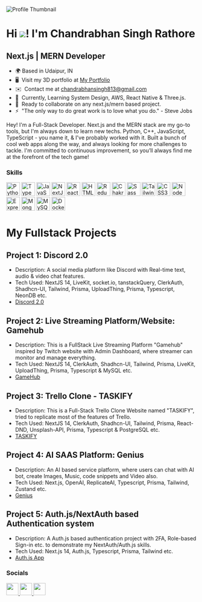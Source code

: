 ![Profile Thumbnail](https://github.com/chandrabhan-singh-1/shared-assets/blob/main/Images/home-1.jpg)

Hi ![](https://user-images.githubusercontent.com/18350557/176309783-0785949b-9127-417c-8b55-ab5a4333674e.gif)! I'm Chandrabhan Singh Rathore
=================================================================================================================================================

Next.js | MERN Developer
------------------------

- 🌍  Based in Udaipur, IN
- 🖥️  Visit my 3D portfolio at  [My Portfolio](https://my-portfolio-lemon-nu.vercel.app/)
- ✉️  Contact me at  [chandrabhansingh813@gmail.com](mailto:chandrabhansingh813@gmail.com)
- 🧠  Currently, Learning System Design, AWS, React Native & Three.js.
- 🤝  Ready to collaborate on any next.js/mern based project.
- ⚡  "The only way to do great work is to love what you do." - Steve Jobs


Hey! I'm a Full-Stack Developer. Next.js and the MERN stack are my go-to tools, but I'm always down to learn new techs. Python, C++, JavaScript, TypeScript - you name it, & I've probably worked with it. Built a bunch of cool web apps along the way, and always looking for more challenges to tackle. I'm committed to continuous improvement, so you’ll always find me at the forefront of the tech game!


### Skills


<p align="left">
<a href="https://www.python.org/" target="_blank" rel="noreferrer"><img src="https://raw.githubusercontent.com/danielcranney/readme-generator/main/public/icons/skills/python-colored.svg" width="36" height="36" alt="Python" /></a>&nbsp;<a href="https://www.typescriptlang.org/" target="_blank" rel="noreferrer"><img src="https://raw.githubusercontent.com/danielcranney/readme-generator/main/public/icons/skills/typescript-colored.svg" width="36" height="36" alt="TypeScript" /></a>&nbsp;<a href="https://developer.mozilla.org/en-US/docs/Web/JavaScript" target="_blank" rel="noreferrer"><img src="https://raw.githubusercontent.com/danielcranney/readme-generator/main/public/icons/skills/javascript-colored.svg" width="36" height="36" alt="JavaScript" /></a>&nbsp;<a href="https://nextjs.org/docs" target="_blank" rel="noreferrer"><img src="https://raw.githubusercontent.com/danielcranney/readme-generator/main/public/icons/skills/nextjs-colored.svg" style="background-color:white" width="36" height="36" alt="NextJs" /></a>&nbsp;<a href="https://reactjs.org/" target="_blank" rel="noreferrer"><img src="https://raw.githubusercontent.com/danielcranney/readme-generator/main/public/icons/skills/react-colored.svg" width="36" height="36" alt="React" /></a>&nbsp;<a href="https://developer.mozilla.org/en-US/docs/Glossary/HTML5" target="_blank" rel="noreferrer"><img src="https://raw.githubusercontent.com/danielcranney/readme-generator/main/public/icons/skills/html5-colored.svg" width="36" height="36" alt="HTML5" /></a>&nbsp;<a href="https://redux.js.org/" target="_blank" rel="noreferrer"><img src="https://raw.githubusercontent.com/danielcranney/readme-generator/main/public/icons/skills/redux-colored.svg" width="36" height="36" alt="Redux" /></a>&nbsp;<a href="https://chakra-ui.com/" target="_blank" rel="noreferrer"><img src="https://raw.githubusercontent.com/danielcranney/readme-generator/main/public/icons/skills/chakra-colored.svg" width="36" height="36" alt="Chakra UI" /></a>&nbsp;<a href="https://sass-lang.com/" target="_blank" rel="noreferrer"><img src="https://raw.githubusercontent.com/danielcranney/readme-generator/main/public/icons/skills/sass-colored.svg" width="36" height="36" alt="Sass" /></a>&nbsp;<a href="https://tailwindcss.com/" target="_blank" rel="noreferrer"><img src="https://raw.githubusercontent.com/danielcranney/readme-generator/main/public/icons/skills/tailwindcss-colored.svg" width="36" height="36" alt="TailwindCSS" /></a>&nbsp;<a href="https://www.w3.org/TR/CSS/#css" target="_blank" rel="noreferrer"><img src="https://raw.githubusercontent.com/danielcranney/readme-generator/main/public/icons/skills/css3-colored.svg" width="36" height="36" alt="CSS3" /></a>&nbsp;<a href="https://nodejs.org/en/" target="_blank" rel="noreferrer"><img src="https://raw.githubusercontent.com/danielcranney/readme-generator/main/public/icons/skills/nodejs-colored.svg" width="36" height="36" alt="NodeJS" /></a>&nbsp;<a href="https://expressjs.com/" target="_blank" rel="noreferrer"><img src="https://raw.githubusercontent.com/danielcranney/readme-generator/main/public/icons/skills/express-colored.svg" style="background-color:white" width="36" height="36" alt="Express" /></a>&nbsp;<a href="https://www.mongodb.com/" target="_blank" rel="noreferrer"><img src="https://raw.githubusercontent.com/danielcranney/readme-generator/main/public/icons/skills/mongodb-colored.svg" width="36" height="36" alt="MongoDB" /></a>&nbsp;<a href="https://www.mysql.com/" target="_blank" rel="noreferrer"><img src="https://raw.githubusercontent.com/danielcranney/readme-generator/main/public/icons/skills/mysql-colored.svg" width="36" height="36" alt="MySQL" /></a>&nbsp;<a href="https://www.docker.com/" target="_blank" rel="noreferrer"><img src="https://raw.githubusercontent.com/danielcranney/readme-generator/main/public/icons/skills/docker-colored.svg" width="36" height="36" alt="Docker" /></a>
</p>



# My Fullstack Projects

## Project 1: Discord 2.0
- Description: A social media platform like Discord with Real-time text, audio & video chat features.
- Tech Used: NextJS 14, LiveKit, socket.io, tanstackQuery, ClerkAuth, Shadhcn-UI, Tailwind, Prisma, UploadThing, Prisma, Typescript, NeonDB etc.
- [Discord 2.0](https://discord-20-production-ea25.up.railway.app/)

## Project 2: Live Streaming Platform/Website: Gamehub
- Description: This is a FullStack Live Streaming Platform "Gamehub" inspired by Twitch website with Admin Dashboard, where streamer can monitor and manage everything.
- Tech Used: NextJS 14, ClerkAuth, Shadhcn-UI, Tailwind, Prisma, LiveKit, UploadThing, Prisma, Typescript & MySQL etc.
- [GameHub](https://twitch-clone-gamehub.vercel.app/)

## Project 3: Trello Clone - TASKIFY
- Description: This is a Full-Stack Trello Clone Website named "TASKIFY", tried to replicate most of the features of Trello.
- Tech Used: NextJS 14, ClerkAuth, Shadhcn-UI, Tailwind, Prisma, React-DND, Unsplash-API, Prisma, Typescript & PostgreSQL etc.
- [TASKIFY](https://nextjs-14-trello-clone.vercel.app/)

## Project 4: AI SAAS Platform: Genius
- Description: An AI based service platform, where users can chat with AI bot, create Images, Music, code snippets and Video also.
- Tech Used: Next.js, OpenAI, ReplicateAI, Typescript, Prisma, Tailwind, Zustand etc.
- [Genius](https://genius-ai-saas-pi.vercel.app/)

## Project 5: Auth.js/NextAuth based Authentication system
- Description: A Auth.js based authentication project with 2FA, Role-based Sign-in etc. to demonstrate my NextAuth/Auth.js skills.
- Tech Used: Next.js 14, Auth.js, Typescript, Prisma, Tailwind etc.
- [Auth.js App](https://next-auth-js-mu.vercel.app/)


### Socials

<p align="left"> <a href="https://www.github.com/chandrabhan-singh-1" target="_blank" rel="noreferrer"> <picture> <source media="(prefers-color-scheme: dark)" srcset="https://raw.githubusercontent.com/danielcranney/readme-generator/main/public/icons/socials/github-dark.svg" /> <source media="(prefers-color-scheme: light)" srcset="https://raw.githubusercontent.com/danielcranney/readme-generator/main/public/icons/socials/github.svg" /> <img src="https://raw.githubusercontent.com/danielcranney/readme-generator/main/public/icons/socials/github.svg" width="32" height="32" /> </picture> </a><a href="https://www.linkedin.com/in/chandrabhan-singh-rathore-868951231" target="_blank" rel="noreferrer"> <picture> <source media="(prefers-color-scheme: dark)" srcset="https://raw.githubusercontent.com/danielcranney/readme-generator/main/public/icons/socials/linkedin-dark.svg" /> <source media="(prefers-color-scheme: light)" srcset="https://raw.githubusercontent.com/danielcranney/readme-generator/main/public/icons/socials/linkedin.svg" /> <img src="https://raw.githubusercontent.com/danielcranney/readme-generator/main/public/icons/socials/linkedin.svg" width="32" height="32" /> </picture> </a> <a href="https://www.x.com/csrathore2000" target="_blank" rel="noreferrer"> <picture> <source media="(prefers-color-scheme: dark)" srcset="https://raw.githubusercontent.com/danielcranney/readme-generator/main/public/icons/socials/twitter-dark.svg" /> <source media="(prefers-color-scheme: light)" srcset="https://raw.githubusercontent.com/danielcranney/readme-generator/main/public/icons/socials/twitter.svg" /> <img src="https://raw.githubusercontent.com/danielcranney/readme-generator/main/public/icons/socials/twitter.svg" width="32" height="32" /> </picture> </a></p>
